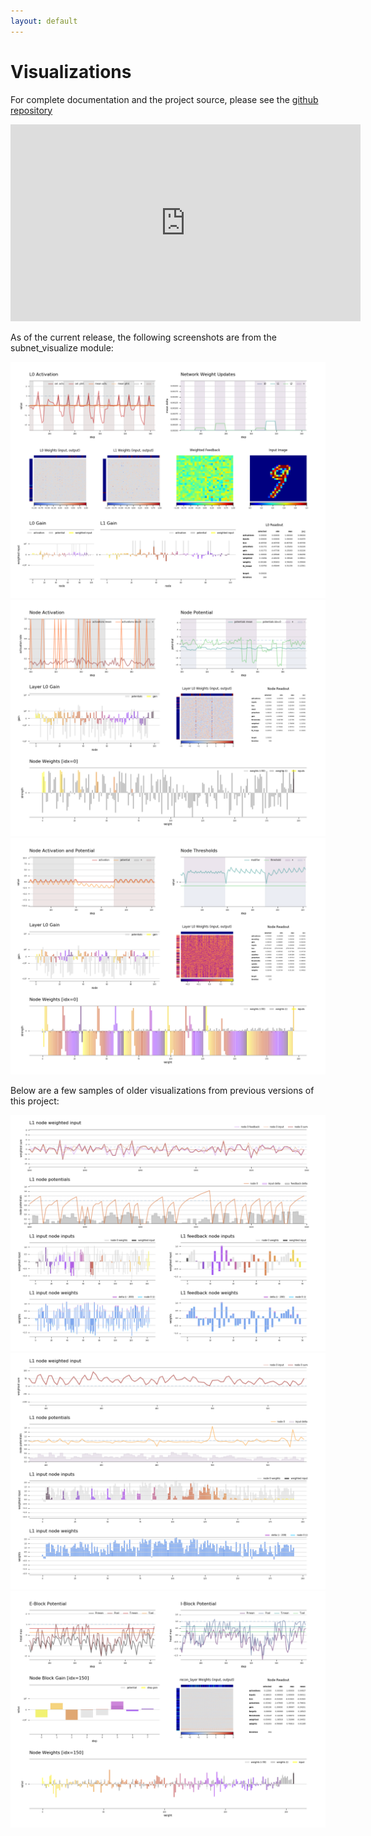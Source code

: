 ```yaml
---
layout: default
---
```


# Visualizations

For complete documentation and the project source, please see the [github repository](https://github.com/kotulc/visualizations)  

<iframe width="560" height="315" src="https://www.youtube.com/embed/-OR9d1LxbUw" frameborder="0" allow="accelerometer; autoplay; clipboard-write; encrypted-media; gyroscope; picture-in-picture" allowfullscreen></iframe>

As of the current release, the following screenshots are from the subnet_visualize module:  

![node visualization](https://github.com/kotulc/visualizations/blob/master/screenshots/layer_v8.1.png)  
![layer visualization](https://github.com/kotulc/visualizations/blob/master/screenshots/node_v8.3.png)  
![layer visualization](https://github.com/kotulc/visualizations/blob/master/screenshots/node_v8.4.png)  

Below are a few samples of older visualizations from previous versions of this project:  

![layer visualization](https://github.com/kotulc/visualizations/blob/master/screenshots/node_v2.3.png)  
![layer visualization](https://github.com/kotulc/visualizations/blob/master/screenshots/node_v4.0.png)  
![layer visualization](https://github.com/kotulc/visualizations/blob/master/screenshots/node_v7.6.png)  

